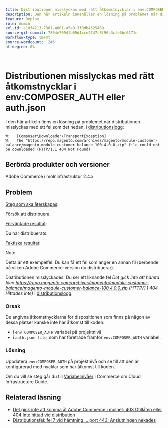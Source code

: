 ```yaml
---
title: Distributionen misslyckas med rätt åtkomstnycklar i env:COMPOSER_AUTH eller auth.json
description: Den här artikeln innehåller en lösning på problemet när distributionen misslyckas med följande fel:"https://repo.magento.com/archives/magento/module-customer-balance/magento-module-customer-balance-100.4.0.0.zip gick inte att hämta (HTTP/1.1 404 Hittades inte)".
feature: Deploy
role: Admin
exl-id: a18f4213-7381-4001-a5a0-3f8db4525469
source-git-commit: 7804e7094fb05d1cce9747c8f96c3cfe6bc6171e
workflow-type: tm+mt
source-wordcount: '246'
ht-degree: 0%

---
```


# Distributionen misslyckas med rätt åtkomstnycklar i env:COMPOSER_AUTH eller auth.json

I den här artikeln finns en lösning på problemet när distributionen misslyckas med ett fel som det nedan, i [distributionslogg](/docs/commerce-cloud-service/user-guide/develop/test/log-locations#deploy-log):

```
W:   [Composer\Downloader\TransportException]
W:   The "https://repo.magento.com/archives/magento/module-customer-balance/magento-module-customer-balance-100.4.0.0.zip" file could not be downloaded (HTTP/1.1 404 Not Found)
```

## Berörda produkter och versioner

Adobe Commerce i molninfrastruktur 2.4.x

## Problem

<u>Steg som ska återskapas</u>:

Försök att distribuera.

<u>Förväntade resultat</u>:

Du har distribuerats.

<u>Faktiska resultat</u>:

>[!NOTE]
>
>Detta är ett exempelfel. Du kan få ett fel som anger en annan fil (beroende på vilken Adobe Commerce-version du distribuerar).

Distributionen misslyckades. Du ser ett liknande fel *Det gick inte att hämta filen https://repo.magento.com/archives/magento/module-customer-balance/magento-module-customer-balance-100.4.0.0.zip (HTTP/1.1 404 Hittades inte)* i [distributionslogg](https://experienceleague.adobe.com/en/docs/commerce-cloud-service/user-guide/develop/test/log-locations#deploy-log).


### Orsak

De angivna åtkomstnycklarna för dispositionen som finns på någon av dessa platser kanske inte har åtkomst till koden:

* i `env:COMPOSER_AUTH` variabel på projektnivå
* i `auth.json file`, som har företräde framför `env:COMPOSER_AUTH` variabel.

### Lösning

Uppdatera `env:COMPOSER_AUTH` på projektnivå och se till att den är konfigurerad med nycklar som har åtkomst till koden.

Om du vill se steg går du till [Variabelnivåer](https://experienceleague.adobe.com/en/docs/commerce-cloud-service/user-guide/configure/env/variable-levels) i Commerce om Cloud Infrastructure Guide.

## Relaterad läsning

* [Det gick inte att komma åt Adobe Commerce i molnet: 403 Otillåten eller 404 Inte hittad vid distribution](/docs/commerce-knowledge-base/kb/troubleshooting/deployment/magento-commerce-cloud-repo-could-not-be-accessed-403-forbidden-or-404-not-found-error-when-deploying.html)
* [Distributionsfel: fel 7 vid hämtning ... port 443: Anslutningen nekades](https://experienceleague.adobe.com/en/docs/commerce-knowledge-base/kb/troubleshooting/deployment/deployment-error-downloading-connection-refused-adobe-commerce)
